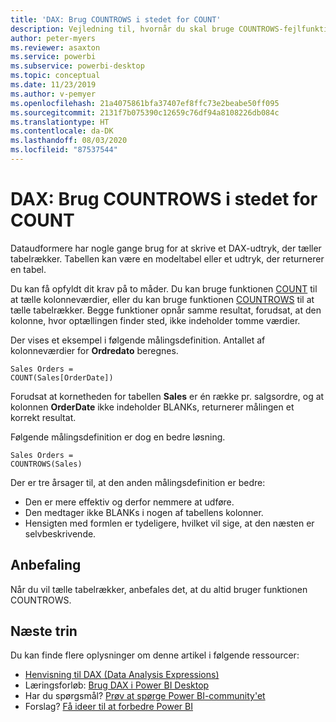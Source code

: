 ```yaml
---
title: 'DAX: Brug COUNTROWS i stedet for COUNT'
description: Vejledning til, hvornår du skal bruge COUNTROWS-fejlfunktioner.
author: peter-myers
ms.reviewer: asaxton
ms.service: powerbi
ms.subservice: powerbi-desktop
ms.topic: conceptual
ms.date: 11/23/2019
ms.author: v-pemyer
ms.openlocfilehash: 21a4075861bfa37407ef8ffc73e2beabe50ff095
ms.sourcegitcommit: 2131f7b075390c12659c76df94a8108226db084c
ms.translationtype: HT
ms.contentlocale: da-DK
ms.lasthandoff: 08/03/2020
ms.locfileid: "87537544"
---
```

# <a name="dax-use-countrows-instead-of-count"></a>DAX: Brug COUNTROWS i stedet for COUNT

Dataudformere har nogle gange brug for at skrive et DAX-udtryk, der tæller tabelrækker. Tabellen kan være en modeltabel eller et udtryk, der returnerer en tabel.

Du kan få opfyldt dit krav på to måder. Du kan bruge funktionen [COUNT](/dax/count-function-dax) til at tælle kolonneværdier, eller du kan bruge funktionen [COUNTROWS](/dax/countrows-function-dax) til at tælle tabelrækker. Begge funktioner opnår samme resultat, forudsat, at den kolonne, hvor optællingen finder sted, ikke indeholder tomme værdier.

Der vises et eksempel i følgende målingsdefinition. Antallet af kolonneværdier for **Ordredato** beregnes.

```dax
Sales Orders =
COUNT(Sales[OrderDate])
```

Forudsat at kornetheden for tabellen **Sales** er én række pr. salgsordre, og at kolonnen **OrderDate** ikke indeholder BLANKs, returnerer målingen et korrekt resultat.

Følgende målingsdefinition er dog en bedre løsning.

```dax
Sales Orders =
COUNTROWS(Sales)
```

Der er tre årsager til, at den anden målingsdefinition er bedre:

- Den er mere effektiv og derfor nemmere at udføre.
- Den medtager ikke BLANKs i nogen af tabellens kolonner.
- Hensigten med formlen er tydeligere, hvilket vil sige, at den næsten er selvbeskrivende.

## <a name="recommendation"></a>Anbefaling

Når du vil tælle tabelrækker, anbefales det, at du altid bruger funktionen COUNTROWS.

## <a name="next-steps"></a>Næste trin

Du kan finde flere oplysninger om denne artikel i følgende ressourcer:

- [Henvisning til DAX (Data Analysis Expressions)](/dax/)
- Læringsforløb: [Brug DAX i Power BI Desktop](https://docs.microsoft.com/learn/paths/dax-power-bi/)
- Har du spørgsmål? [Prøv at spørge Power BI-community'et](https://community.powerbi.com/)
- Forslag? [Få ideer til at forbedre Power BI](https://ideas.powerbi.com)
